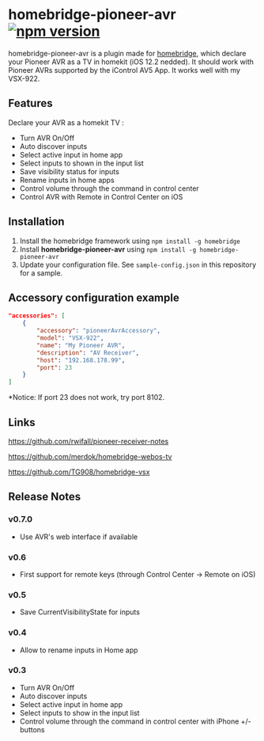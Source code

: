 # homebridge-pioneer-avr [![npm version](https://badge.fury.io/js/homebridge-pioneer-avr.svg)](https://badge.fury.io/js/homebridge-pioneer-avr)

homebridge-pioneer-avr is a plugin made for [homebridge](https://github.com/nfarina/homebridge),
which declare your Pioneer AVR as a TV in homekit (iOS 12.2 nedded).
It should work with Pioneer AVRs supported by the iControl AV5 App. It works well with my VSX-922.

## Features

Declare your AVR as a homekit TV :
* Turn AVR On/Off
* Auto discover inputs
* Select active input in home app
* Select inputs to shown in the input list
* Save visibility status for inputs
* Rename inputs in home apps
* Control volume through the command in control center
* Control AVR with Remote in Control Center on iOS

## Installation

1. Install the homebridge framework using `npm install -g homebridge`
2. Install **homebridge-pioneer-avr** using `npm install -g homebridge-pioneer-avr`
3. Update your configuration file. See `sample-config.json` in this repository for a sample. 

## Accessory configuration example

```json
"accessories": [
	{
        "accessory": "pioneerAvrAccessory",
        "model": "VSX-922",
        "name": "My Pioneer AVR",
        "description": "AV Receiver",
        "host": "192.168.178.99",
        "port": 23
	}
]
```

*Notice: If port 23 does not work, try port 8102.

## Links

https://github.com/rwifall/pioneer-receiver-notes

https://github.com/merdok/homebridge-webos-tv

https://github.com/TG908/homebridge-vsx

## Release Notes

### v0.7.0

* Use AVR's web interface if available

### v0.6

* First support for remote keys (through Control Center -> Remote on iOS)

### v0.5

* Save CurrentVisibilityState for inputs

### v0.4

* Allow to rename inputs in Home app

### v0.3

* Turn AVR On/Off
* Auto discover inputs
* Select active input in home app
* Select inputs to show in the input list
* Control volume through the command in control center with iPhone +/- buttons

